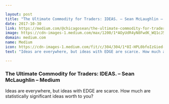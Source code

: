 ```yaml
---

layout: post
title: "The Ultimate Commodity for Traders: IDEAS. – Sean McLaughlin – Medium"
date: 2017-10-30
link: https://medium.com/@chicagosean/the-ultimate-commodity-for-traders-ideas-777270bca847?source=rss------machine_learning-5
image: https://cdn-images-1.medium.com/max/1200/1*AOyUdR4yN8FwdK_WQ1cJ5A.png
domain: medium.com
name: Medium
icon: https://cdn-images-1.medium.com/fit/c/304/304/1*8I-HPL0bfoIzGied-dzOvA.png
text: "Ideas are everywhere, but ideas with EDGE are scarce. How much are statistically significant ideas worth to you?"

---
```


### The Ultimate Commodity for Traders: IDEAS. – Sean McLaughlin – Medium

Ideas are everywhere, but ideas with EDGE are scarce. How much are statistically significant ideas worth to you?